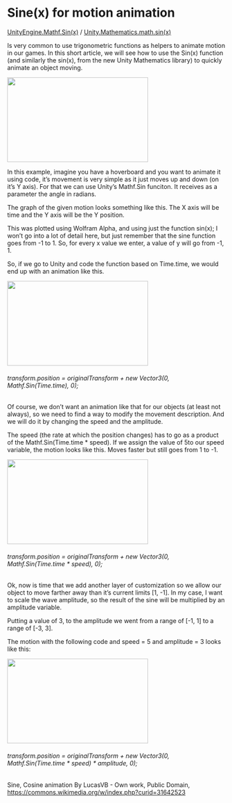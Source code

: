 # Sine(x) for motion animation

[UnityEngine.Mathf.Sin(x)](https://docs.unity3d.com/ScriptReference/Mathf.Sin.html) / [Unity.Mathematics.math.sin(x)](https://github.com/Unity-Technologies/Unity.Mathematics)

Is very common to use trigonometric functions as helpers to animate motion in our games. In this short article, we will see how to use the Sin(x) function (and similarly the sin(x), from the new Unity Mathematics library) to quickly animate an object moving.

<img src="https://user-images.githubusercontent.com/263776/51221479-454e5780-18ff-11e9-991b-07e0223f83dc.gif" width="325" height="195">

In this example, imagine you have a hoverboard and you want to animate it using code, it’s movement is very simple as it just moves up and down (on it’s Y axis). For that we can use Unity’s Mathf.Sin funciton. It receives as a parameter the angle in radians. 

The graph of the given motion looks something like this. The X axis will be time and the Y axis will be the Y position.

This was plotted using Wolfram Alpha, and using just the function sin(x); I won’t go into a lot of detail here, but just remember that the sine function goes from -1 to 1. So, for every x value we enter, a value of y will go from -1, 1. 

So, if we go to Unity and code the function based on Time.time, we would end up with an animation like this.

<img src= "https://user-images.githubusercontent.com/263776/51222960-86496a80-1905-11e9-8095-68280abf9fa9.gif" width="325" height="195">

###### transform.position = originalTransform + new Vector3(0, Mathf.Sin(Time.time), 0);

Of course, we don’t want an animation like that for our objects (at least not always), so we need to find a way to modify the movement description. And we will do it by changing the speed and the amplitude.

The speed (the rate at which the position changes) has to go as a product of the Mathf.Sin(Time.time * speed). If we assign the value of 5to our speed variable, the motion looks like this. Moves faster but still goes from 1 to -1.

<img src= "https://user-images.githubusercontent.com/263776/51222981-9d885800-1905-11e9-8105-08a358fabb09.gif" width="325" height="195">

###### transform.position = originalTransform + new Vector3(0, Mathf.Sin(Time.time * speed), 0);

Ok, now is time that we add another layer of customization so we allow our object to move farther away than it’s current limits [1, -1]. In my case, I want to scale the wave amplitude, so the result of the sine will be multiplied by an amplitude variable.

Putting a value of 3, to the amplitude we went from a range of [-1, 1] to a range of [-3, 3].

The motion with the following code and speed = 5 and amplitude = 3 looks like this:

<img src= "https://user-images.githubusercontent.com/263776/51222994-a9741a00-1905-11e9-8b46-8fd5ed65ff00.gif" width="325" height="195">

###### transform.position = originalTransform + new Vector3(0, Mathf.Sin(Time.time * speed) * amplitude, 0);

Sine, Cosine animation By LucasVB - Own work, Public Domain, https://commons.wikimedia.org/w/index.php?curid=31642523
